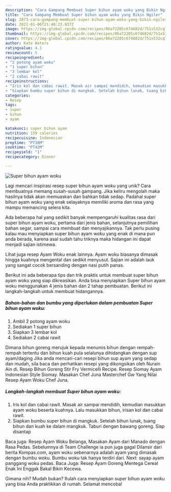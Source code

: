 ```yaml
---
description: "Cara Gampang Membuat Super bihun ayam woku yang Bikin Ngiler"
title: "Cara Gampang Membuat Super bihun ayam woku yang Bikin Ngiler"
slug: 2873-cara-gampang-membuat-super-bihun-ayam-woku-yang-bikin-ngiler
date: 2021-01-06T21:48:23.837Z
image: https://img-global.cpcdn.com/recipes/06a72205c674682d/751x532cq70/super-bihun-ayam-woku-foto-resep-utama.jpg
thumbnail: https://img-global.cpcdn.com/recipes/06a72205c674682d/751x532cq70/super-bihun-ayam-woku-foto-resep-utama.jpg
cover: https://img-global.cpcdn.com/recipes/06a72205c674682d/751x532cq70/super-bihun-ayam-woku-foto-resep-utama.jpg
author: Kate Waters
ratingvalue: 4.1
reviewcount: 5
recipeingredient:
- "2 potong ayam woku"
- "1 super bihun"
- "3 lembar kol"
- "2 cabai rawit"
recipeinstructions:
- "Iris kol dan cabai rawit. Masak air sampai mendidih, kemudian masukkan ayam woku beserta kuahnya. Lalu masukkan bihun, irisan kol dan cabai rawit."
- "Siapkan bumbu super bihun di mangkuk. Setelah bihun lunak, tuang bihun dan kuah ke dalam mangkuk. Taburi dengan bawang goreng. Siap disantap"
categories:
- Resep
tags:
- super
- bihun
- ayam

katakunci: super bihun ayam 
nutrition: 159 calories
recipecuisine: Indonesian
preptime: "PT38M"
cooktime: "PT42M"
recipeyield: "1"
recipecategory: Dinner

---
```



![Super bihun ayam woku](https://img-global.cpcdn.com/recipes/06a72205c674682d/751x532cq70/super-bihun-ayam-woku-foto-resep-utama.jpg)

Lagi mencari inspirasi resep super bihun ayam woku yang unik? Cara membuatnya memang susah-susah gampang. Jika keliru mengolah maka hasilnya tidak akan memuaskan dan bahkan tidak sedap. Padahal super bihun ayam woku yang enak selayaknya memiliki aroma dan rasa yang mampu memancing selera kita.

Ada beberapa hal yang sedikit banyak mempengaruhi kualitas rasa dari super bihun ayam woku, pertama dari jenis bahan, selanjutnya pemilihan bahan segar, sampai cara membuat dan menyajikannya. Tak perlu pusing kalau mau menyiapkan super bihun ayam woku yang enak di mana pun anda berada, karena asal sudah tahu triknya maka hidangan ini dapat menjadi sajian istimewa.

Lihat juga resep Ayam Woku enak lainnya. Ayam woku biasanya dimasak hingga kuahnya mengental dan sedikit menyusut. Sajian ini adalah lauk yang sangat cocok bersanding dengan nasi putih panas.


Berikut ini ada beberapa tips dan trik praktis untuk membuat super bihun ayam woku yang siap dikreasikan. Anda bisa menyiapkan Super bihun ayam woku menggunakan 4 jenis bahan dan 2 tahap pembuatan. Berikut ini langkah-langkah untuk membuat hidangannya.

<!--inarticleads1-->

##### Bahan-bahan dan bumbu yang diperlukan dalam pembuatan Super bihun ayam woku:

1. Ambil 2 potong ayam woku
1. Sediakan 1 super bihun
1. Siapkan 3 lembar kol
1. Sediakan 2 cabai rawit


Dimana bihun goreng merujuk kepada menumis bihun dengan rempah-rempah tertentu dan bihun kuah pula selalunya dihidangkan dengan sup ayam/daging Jika anda mencari-cari resepi bihun sup ayam yang sedap dan mudah, sila baca dan perhatikan resepi yang dikongsikan oleh Nurain Ain di. Resep Bihun Goreng Stir Fry Vermicelli Recipe. Resep Siomay Ayam Indonesian Style Siomay. Masakan Chef Juna Masterchef Gw Yang Nilai Resep Ayam Woku Chef Juna. 

<!--inarticleads2-->

##### Langkah-langkah membuat Super bihun ayam woku:

1. Iris kol dan cabai rawit. Masak air sampai mendidih, kemudian masukkan ayam woku beserta kuahnya. Lalu masukkan bihun, irisan kol dan cabai rawit.
1. Siapkan bumbu super bihun di mangkuk. Setelah bihun lunak, tuang bihun dan kuah ke dalam mangkuk. Taburi dengan bawang goreng. Siap disantap


Baca juga: Resep Ayam Woku Belanga, Masakan Ayam dari Manado dengan Rasa Pedas. Sebelumnya di Team Challenge ia pun juga gagal Dilansir dari berita Kompas.com, ayam woku sebenarnya adalah ayam yang dimasak dengan bumbu woku. Bumbu woku tak hanya terdiri dari. Next: sayap ayam panggang woku pedas. Baca Juga: Resep Ayam Goreng Mentega Cereal Enak Ini Enggak Bakal Bikin Kecewa. 

Gimana nih? Mudah bukan? Itulah cara menyiapkan super bihun ayam woku yang bisa Anda praktikkan di rumah. Selamat mencoba!
